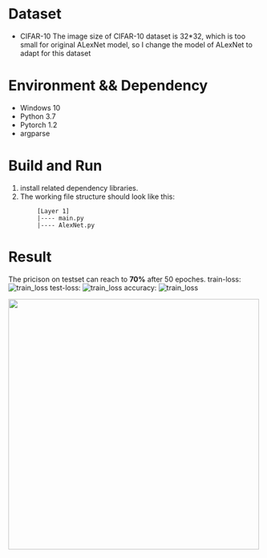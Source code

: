 # Dataset 
* CIFAR-10
The image size of CIFAR-10 dataset is 32*32, which is too small for original ALexNet model, so I change the model of ALexNet to adapt for this dataset

# Environment && Dependency
* Windows 10
* Python 3.7
* Pytorch 1.2
* argparse

# Build and Run
1. install related dependency libraries.
1. The working file structure should look like this:
```
        [Layer 1]
        |---- main.py
        |---- AlexNet.py
```


# Result
The pricison on testset can reach to **70%** after 50 epoches.
train-loss:
![train_loss](https://github.com/Xinrui-Fang/HCI-ML-with-Code/blob/master/Convolutional%20Neural%20Networks/AlexNet/img/train_loss.svg)
test-loss:
![train_loss](https://github.com/Xinrui-Fang/HCI-ML-with-Code/blob/master/Convolutional%20Neural%20Networks/AlexNet/img/test_loss.svg)
accuracy:
![train_loss](https://github.com/Xinrui-Fang/HCI-ML-with-Code/blob/master/Convolutional%20Neural%20Networks/AlexNet/img/accuracy.svg)

<img src="https://github.com/Xinrui-Fang/HCI-ML-with-Code/blob/master/Convolutional%20Neural%20Networks/AlexNet/img/accuracy.svg" width = "500"  alt="" align=center />

